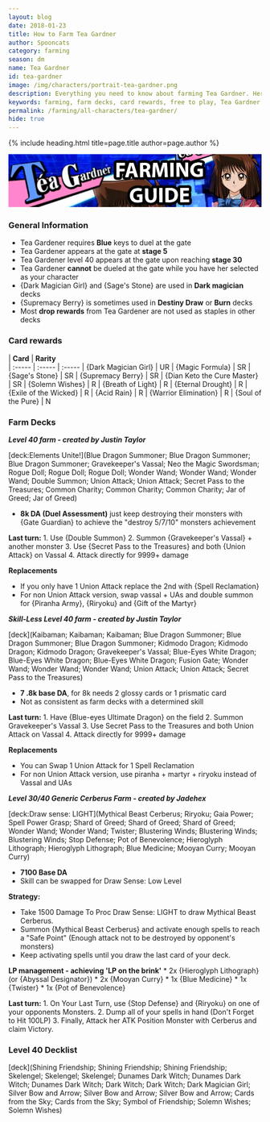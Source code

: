```yaml
---
layout: blog
date: 2018-01-23
title: How to Farm Tea Gardner
author: Spooncats
category: farming
season: dm
name: Tea Gardner
id: tea-gardner
image: /img/characters/portrait-tea-gardner.png
description: Everything you need to know about farming Tea Gardner. Her decklists, card rewards, top level farm decks with strategy information and free to play card replacements. This article will help you farm Tea Gardner as efficiently as possible.
keywords: farming, farm decks, card rewards, free to play, Tea Gardner
permalink: /farming/all-characters/tea-gardner/
hide: true
---
```


{% include heading.html title=page.title author=page.author %}


![Tea Banner](/img/content/events/tea.png)

### General Information
* Tea Gardener requires **Blue** keys to duel at the gate
* Tea Gardener appears at the gate at **stage 5**
* Tea Gardener level 40 appears at the gate upon reaching **stage 30**
* Tea Gardener **cannot** be dueled at the gate while you have her selected as your character
* {Dark Magician Girl} and {Sage's Stone} are used in **Dark magician** decks
* {Supremacy Berry} is sometimes used in **Destiny Draw** or **Burn** decks
* Most **drop rewards** from Tea Gardener are not used as staples in other decks

### Card rewards

| **Card** |  **Rarity**  
| :----- | :----- | :----- 
| {Dark Magician Girl} | UR
| {Magic Formula} | SR
| {Sage's Stone} | SR
| {Supremacy Berry} | SR
| {Dian Keto the Cure Master} | SR
| {Solemn Wishes} | R
| {Breath of Light} | R
| {Eternal Drought} | R
| {Exile of the Wicked} | R
| {Acid Rain} | R
| {Warrior Elimination} | R
| {Soul of the Pure} | N


### Farm Decks
***Level 40 farm - created by Justin Taylor***

[deck:Elements Unite!](Blue Dragon Summoner; Blue Dragon Summoner; Blue Dragon Summoner; Gravekeeper's Vassal; Neo the Magic Swordsman; Rogue Doll; Rogue Doll; Rogue Doll; Wonder Wand; Wonder Wand; Wonder Wand; Double Summon; Union Attack; Union Attack; Secret Pass to the Treasures; Common Charity; Common Charity; Common Charity; Jar of Greed; Jar of Greed)


* **8k DA (Duel Assessment)** just keep destroying their monsters with {Gate Guardian} to achieve the "destroy 5/7/10" monsters achievement

**Last turn:** 
		1. Use {Double Summon}
		2. Summon {Gravekeeper's Vassal} + another monster
		3. Use {Secret Pass to the Treasures} and both {Union Attack} on Vassal 
		4. Attack directly for 9999+ damage
	
**Replacements**
* If you only have 1 Union Attack replace the 2nd with {Spell Reclamation}
* For non Union Attack version, swap vassal + UAs and double summon for {Piranha Army}, {Riryoku} and {Gift of the Martyr}

***Skill-Less Level 40 farm - created by Justin Taylor***

[deck](Kaibaman; Kaibaman; Kaibaman; Blue Dragon Summoner; Blue Dragon Summoner; Blue Dragon Summoner; Kidmodo Dragon; Kidmodo Dragon; Kidmodo Dragon; Gravekeeper's Vassal; Blue-Eyes White Dragon; Blue-Eyes White Dragon; Blue-Eyes White Dragon; Fusion Gate; Wonder Wand; Wonder Wand; Wonder Wand; Union Attack; Union Attack; Secret Pass to the Treasures)

* **7 .8k base DA**, for 8k needs 2 glossy cards or 1 prismatic card
* Not as consistent as farm decks with a determined skill

**Last turn:** 
		1. Have {Blue-eyes Ultimate Dragon} on the field
		2. Summon Gravekeeper's Vassal 
		3. Use Secret Pass to the Treasures and both Union Attack on Vassal 
		4. Attack directly for 9999+ damage
 
**Replacements**
* You can Swap 1 Union Attack for 1 Spell Reclamation
* For non Union Attack version, use piranha + martyr + riryoku instead of Vassal and UAs

***Level 30/40 Generic Cerberus Farm - created by Jadehex***

[deck:Draw sense: LIGHT](Mythical Beast Cerberus; Riryoku; Gaia Power; Spell Power Grasp; Shard of Greed; Shard of Greed; Shard of Greed; Wonder Wand; Wonder Wand; Twister; Blustering Winds; Blustering Winds; Blustering Winds; Stop Defense; Pot of Benevolence; Hieroglyph Lithograph; Hieroglyph Lithograph; Blue Medicine; Mooyan Curry; Mooyan Curry)

* **7100 Base DA**
* Skill can be swapped for Draw Sense: Low Level

**Strategy:**
* Take 1500 Damage To Proc Draw Sense: LIGHT to draw Mythical Beast Cerberus.
* Summon {Mythical Beast Cerberus} and activate enough spells to reach a "Safe Point" (Enough attack not to be destroyed by opponent's monsters)
* Keep activating spells until you draw the last card of your deck.

 **LP management - achieving 'LP on the brink'**
	*  2x {Hieroglyph Lithograph} (or {Abyssal Designator})
	* 2x {Mooyan Curry}
	* 1x {Blue Medicine}
	*	1x {Twister}
	*	1x {Pot of Benevolence}
	
**Last turn:** 
		1. On Your Last Turn, use {Stop Defense} and {Riryoku} on one of your opponents Monsters.
		2. Dump all of your spells in hand (Don't Forget to Hit 100LP)
		3. Finally, Attack her ATK Position Monster with Cerberus and claim Victory.



### Level 40 Decklist

[deck](Shining Friendship; Shining Friendship; Shining Friendship; Skelengel; Skelengel; Skelengel; Dunames Dark Witch; Dunames Dark Witch; Dunames Dark Witch; Dark Witch; Dark Witch; Dark Magician Girl; Silver Bow and Arrow; Silver Bow and Arrow; Silver Bow and Arrow; Cards from the Sky; Cards from the Sky; Symbol of Friendship; Solemn Wishes; Solemn Wishes)
